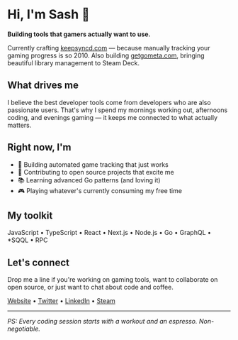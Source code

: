 # Hi, I'm Sash 👋

**Building tools that gamers actually want to use.**

Currently crafting [keepsyncd.com](https://keepsyncd.com) — because manually tracking your gaming progress is so 2010. Also building [getgometa.com](https://getgometa.com), bringing beautiful library management to Steam Deck.

## What drives me

I believe the best developer tools come from developers who are also passionate users. That's why I spend my mornings working out, afternoons coding, and evenings gaming — it keeps me connected to what actually matters.

## Right now, I'm

- 🔨 Building automated game tracking that just works
- 🎯 Contributing to open source projects that excite me  
- 📚 Learning advanced Go patterns (and loving it)
- 🎮 Playing whatever's currently consuming my free time

## My toolkit

JavaScript • TypeScript • React • Next.js • Node.js • Go • GraphQL • *SQQL • RPC

## Let's connect

Drop me a line if you're working on gaming tools, want to collaborate on open source, or just want to chat about code and coffee.

[Website](https://codev.ski) • [Twitter](https://x.com/codevski) • [LinkedIn](https://linkedin.com/in/codevski) • [Steam]([https://steampowered.com](https://steamcommunity.com/id/J35TR))

---

*PS: Every coding session starts with a workout and an espresso. Non-negotiable.*
